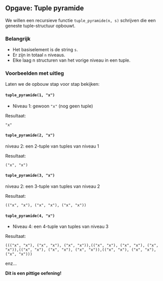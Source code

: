 ## Opgave: Tuple pyramide

We willen een recursieve functie `tuple_pyramide(n, s)` schrijven die een geneste tuple-structuur opbouwt.

### Belangrijk

- Het basiselement is de string `s`.
- Er zijn in totaal `n` niveaus.
- Elke laag n structuren van het vorige niveau in een tuple.

### Voorbeelden met uitleg

Laten we de opbouw stap voor stap bekijken:

#### `tuple_pyramide(1, "x")`

- Niveau 1: gewoon `"x"` (nog geen tuple)

Resultaat:

```
"x"
```

#### `tuple_pyramide(2, "x")`

niveau 2: een 2-tuple van tuples van niveau 1

Resultaat:

```
("x", "x")
```

#### `tuple_pyramide(3, "x")`

niveau 2: een 3-tuple van tuples van niveau 2

Resultaat:

```
(("x", "x"), ("x", "x"), ("x", "x"))
```

#### `tuple_pyramide(4, "x")`

- Niveau 4: een 4-tuple van tuples van niveau 3

Resultaat:

```
((("x", "x"), ("x", "x"), ("x", "x")),(("x", "x"), ("x", "x"), ("x", "x")),(("x", "x"), ("x", "x"), ("x", "x")),(("x", "x"), ("x", "x"), ("x", "x")))
```

enz...

**Dit is een pittige oefening!**
